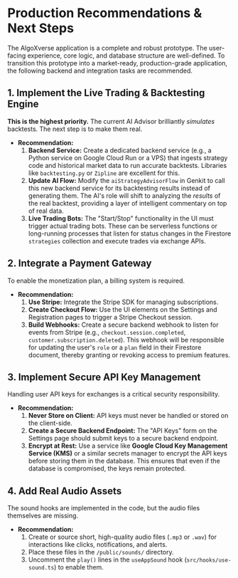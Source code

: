 # Production Recommendations & Next Steps

The AlgoXverse application is a complete and robust prototype. The user-facing experience, core logic, and database structure are well-defined. To transition this prototype into a market-ready, production-grade application, the following backend and integration tasks are recommended.

## 1. Implement the Live Trading & Backtesting Engine

**This is the highest priority.** The current AI Advisor brilliantly *simulates* backtests. The next step is to make them real.

*   **Recommendation:**
    1.  **Backend Service:** Create a dedicated backend service (e.g., a Python service on Google Cloud Run or a VPS) that ingests strategy code and historical market data to run accurate backtests. Libraries like `backtesting.py` or `Zipline` are excellent for this.
    2.  **Update AI Flow:** Modify the `aiStrategyAdvisorFlow` in Genkit to call this new backend service for its backtesting results instead of generating them. The AI's role will shift to analyzing the *results* of the real backtest, providing a layer of intelligent commentary on top of real data.
    3.  **Live Trading Bots:** The "Start/Stop" functionality in the UI must trigger actual trading bots. These can be serverless functions or long-running processes that listen for status changes in the Firestore `strategies` collection and execute trades via exchange APIs.

## 2. Integrate a Payment Gateway

To enable the monetization plan, a billing system is required.

*   **Recommendation:**
    1.  **Use Stripe:** Integrate the Stripe SDK for managing subscriptions.
    2.  **Create Checkout Flow:** Use the UI elements on the Settings and Registration pages to trigger a Stripe Checkout session.
    3.  **Build Webhooks:** Create a secure backend webhook to listen for events from Stripe (e.g., `checkout.session.completed`, `customer.subscription.deleted`). This webhook will be responsible for updating the user's `role` or a `plan` field in their Firestore document, thereby granting or revoking access to premium features.

## 3. Implement Secure API Key Management

Handling user API keys for exchanges is a critical security responsibility.

*   **Recommendation:**
    1.  **Never Store on Client:** API keys must never be handled or stored on the client-side.
    2.  **Create a Secure Backend Endpoint:** The "API Keys" form on the Settings page should submit keys to a secure backend endpoint.
    3.  **Encrypt at Rest:** Use a service like **Google Cloud Key Management Service (KMS)** or a similar secrets manager to encrypt the API keys before storing them in the database. This ensures that even if the database is compromised, the keys remain protected.

## 4. Add Real Audio Assets

The sound hooks are implemented in the code, but the audio files themselves are missing.

*   **Recommendation:**
    1.  Create or source short, high-quality audio files (`.mp3` or `.wav`) for interactions like clicks, notifications, and alerts.
    2.  Place these files in the `/public/sounds/` directory.
    3.  Uncomment the `play()` lines in the `useAppSound` hook (`src/hooks/use-sound.ts`) to enable them.
